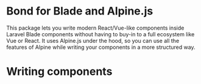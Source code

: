 # Bond for Blade and Alpine.js

This package lets you write modern React/Vue-like components inside Laravel Blade components without having to buy-in to a full ecosystem like Vue or React. It uses Alpine.js under the hood, so you can use all the features of Alpine while writing your components in a more structured way.

# Writing components
